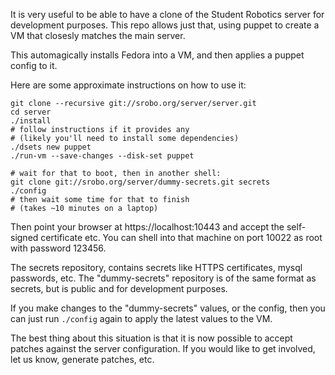 It is very useful to be able to have a clone of the Student Robotics server for development purposes.
This repo allows just that, using puppet to create a VM that closesly matches the main server.

This automagically installs Fedora into a VM, and then applies a puppet config to it.

Here are some approximate instructions on how to use it:

    git clone --recursive git://srobo.org/server/server.git
    cd server
    ./install
    # follow instructions if it provides any
    # (likely you'll need to install some dependencies)
    ./dsets new puppet
    ./run-vm --save-changes --disk-set puppet

    # wait for that to boot, then in another shell:
    git clone git://srobo.org/server/dummy-secrets.git secrets
    ./config
    # then wait some time for that to finish
    # (takes ~10 minutes on a laptop)

Then point your browser at https://localhost:10443 and accept the self-signed certificate etc.
You can shell into that machine on port 10022 as root with password 123456.

The secrets repository, contains secrets like HTTPS certificates,
 mysql passwords, etc.
The "dummy-secrets" repository is of the same format as secrets,
 but is public and for development purposes.

If you make changes to the "dummy-secrets" values, or the config,
 then you can just run `./config` again to apply the latest values to the VM.

The best thing about this situation is that it is now possible to accept patches against the server configuration.
If you would like to get involved, let us know, generate patches, etc.
